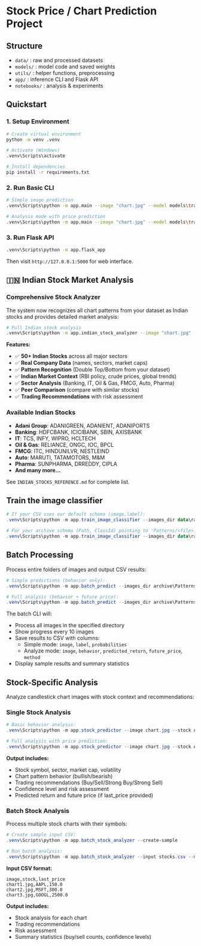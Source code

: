 # Stock Price / Chart Prediction Project

## Structure
- `data/` : raw and processed datasets
- `models/` : model code and saved weights
- `utils/` : helper functions, preprocessing
- `app/` : inference CLI and Flask API
- `notebooks/` : analysis & experiments

##  **Quickstart**

### **1. Setup Environment**
```bash
# Create virtual environment
python -m venv .venv

# Activate (Windows)
.venv\Scripts\activate

# Install dependencies
pip install -r requirements.txt
```

### **2. Run Basic CLI**
```bash
# Simple image prediction
.venv\Scripts\python -m app.main --image "chart.jpg" --model models\trained_model.pth

# Analysis mode with price prediction
.venv\Scripts\python -m app.main --image "chart.jpg" --model models\trained_model.pth --analyze --last_price 100 --horizon 5
```

### **3. Run Flask API**
```bash
.venv\Scripts\python -m app.flask_app
```
Then visit `http://127.0.0.1:5000` for web interface.

## 🇮🇳 **Indian Stock Market Analysis**

### **Comprehensive Stock Analyzer**
The system now recognizes all chart patterns from your dataset as Indian stocks and provides detailed market analysis:

```bash
# Full Indian stock analysis
.venv\Scripts\python -m app.indian_stock_analyzer --image "chart.jpg" --stock ADANIGREEN --model models\trained_model.pth --last_price 933 --horizon 5
```

**Features:**
- ✅ **50+ Indian Stocks** across all major sectors
- ✅ **Real Company Data** (names, sectors, market caps)
- ✅ **Pattern Recognition** (Double Top/Bottom from your dataset)
- ✅ **Indian Market Context** (RBI policy, crude prices, global trends)
- ✅ **Sector Analysis** (Banking, IT, Oil & Gas, FMCG, Auto, Pharma)
- ✅ **Peer Comparison** (compare with similar stocks)
- ✅ **Trading Recommendations** with risk assessment

### **Available Indian Stocks**
- **Adani Group**: ADANIGREEN, ADANIENT, ADANIPORTS
- **Banking**: HDFCBANK, ICICIBANK, SBIN, AXISBANK
- **IT**: TCS, INFY, WIPRO, HCLTECH
- **Oil & Gas**: RELIANCE, ONGC, IOC, BPCL
- **FMCG**: ITC, HINDUNILVR, NESTLEIND
- **Auto**: MARUTI, TATAMOTORS, M&M
- **Pharma**: SUNPHARMA, DRREDDY, CIPLA
- **And many more...**

See `INDIAN_STOCKS_REFERENCE.md` for complete list.

## Train the image classifier
```powershell
# If your CSV uses our default schema (image,label):
.venv\Scripts\python -m app.train_image_classifier --images_dir data\raw\Patterns --index data\Patterns.csv --epochs 3 --out models\cnn_latest.pth --device auto

# For your archive schema (Path, ClassId) pointing to 'Patterns/<file>.jpg':
.venv\Scripts\python -m app.train_image_classifier --images_dir data\raw --index archive\Patterns.csv --image_col Path --label_col ClassId --epochs 3 --out models\cnn_latest.pth --device auto
```

## Batch Processing
Process entire folders of images and output CSV results:

```powershell
# Simple predictions (behavior only):
.venv\Scripts\python -m app.batch_predict --images_dir archive\Patterns --model models\cnn_latest.pth --output predictions.csv --device auto

# Full analysis (behavior + future price):
.venv\Scripts\python -m app.batch_predict --images_dir archive\Patterns --model models\cnn_latest.pth --output analysis.csv --device auto --analyze --last_price 100 --horizon 5
```

The batch CLI will:
- Process all images in the specified directory
- Show progress every 10 images
- Save results to CSV with columns:
  - Simple mode: `image`, `label`, `probabilities`
  - Analyze mode: `image`, `behavior`, `predicted_return`, `future_price`, `method`
- Display sample results and summary statistics

## Stock-Specific Analysis 
Analyze candlestick chart images with stock context and recommendations:

### Single Stock Analysis
```powershell
# Basic behavior analysis:
.venv\Scripts\python -m app.stock_predictor --image chart.jpg --stock AAPL --model models\trained_model.pth --device auto

# Full analysis with price prediction:
.venv\Scripts\python -m app.stock_predictor --image chart.jpg --stock AAPL --model models\trained_model.pth --device auto --last_price 150.50 --horizon 5
```

**Output includes:**
-  Stock symbol, sector, market cap, volatility
-  Chart pattern behavior (bullish/bearish)
-  Trading recommendations (Buy/Sell/Strong Buy/Strong Sell)
-  Confidence level and risk assessment
-  Predicted return and future price (if last_price provided)

### Batch Stock Analysis
Process multiple stock charts with their symbols:

```powershell
# Create sample input CSV:
.venv\Scripts\python -m app.batch_stock_analyzer --create-sample

# Run batch analysis:
.venv\Scripts\python -m app.batch_stock_analyzer --input stocks.csv --model models\trained_model.pth --output results.csv --device auto --horizon 3
```

**Input CSV format:**
```csv
image,stock,last_price
chart1.jpg,AAPL,150.0
chart2.jpg,MSFT,300.0
chart3.jpg,GOOGL,2500.0
```

**Output includes:**
- Stock analysis for each chart
- Trading recommendations
- Risk assessment
- Summary statistics (buy/sell counts, confidence levels)
